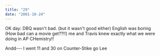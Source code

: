 ```yaml
---
title: "29"
date: "2001-10-24"
---
```


OK day: DBQ wasn't bad. (but it wasn't good either) English was boring (How bad can a movie get??!!) me and Travis knew exactly what we were doing in AP CHemistry!!

Andd--- I went 11 and 30 on Counter-Stike go Lee
